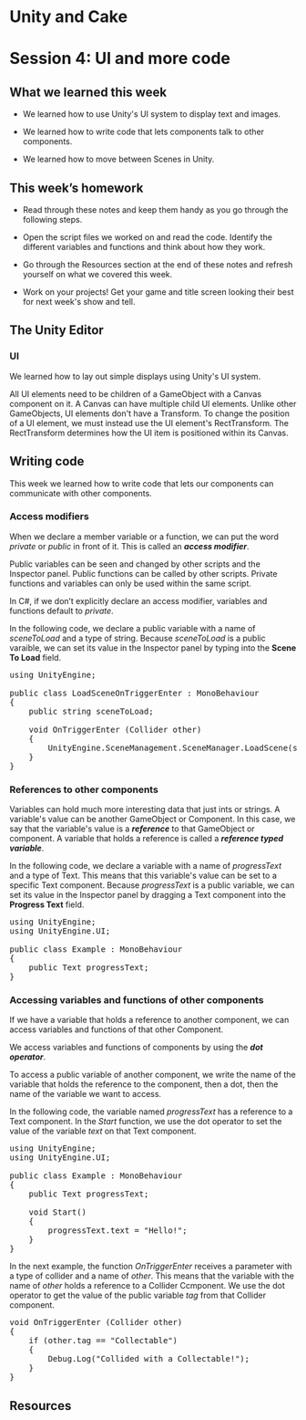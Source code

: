 # Unity and Cake

# Session 4: UI and more code

## What we learned this week

* We learned how to use Unity's UI system to display text and images.

* We learned how to write code that lets components talk to other components.

* We learned how to move between Scenes in Unity.

## This week’s homework

* Read through these notes and keep them handy as you go through the following steps.

* Open the script files we worked on and read the code. Identify the different variables and functions and think about how they work.

* Go through the Resources section at the end of these notes and refresh yourself on what we covered this week.

* Work on your projects! Get your game and title screen looking their best for next week's show and tell.

## The Unity Editor

### UI

We learned how to lay out simple displays using Unity's UI system.

All UI elements need to be children of a GameObject with a Canvas component on it. A Canvas can have multiple child UI elements. Unlike other GameObjects, UI elements don't have a Transform. To change the position of a UI element, we must instead use the UI element's RectTransform. The RectTransform determines how the UI item is positioned within its Canvas.

## Writing code

This week we learned how to write code that lets our components can communicate with other components.

### Access modifiers

When we declare a member variable or a function, we can put the word *private* or *public* in front of it. This is called an **_access modifier_**.

Public variables can be seen and changed by other scripts and the Inspector panel. Public functions can be called by other scripts. Private functions and variables can only be used within the same script.

In C#, if we don’t explicitly declare an access modifier, variables and functions default to *private*.

In the following code, we declare a public variable with a name of *sceneToLoad* and a type of string. Because *sceneToLoad* is a public varaible, we can set its value in the Inspector panel by typing into the **Scene To Load** field.

<pre>
using UnityEngine;

public class LoadSceneOnTriggerEnter : MonoBehaviour 
{
	public string sceneToLoad;

	void OnTriggerEnter (Collider other)
	{
		UnityEngine.SceneManagement.SceneManager.LoadScene(sceneToLoad);
	}
}
</pre>

### References to other components

Variables can hold much more interesting data that just ints or strings. A variable's value can be another GameObject or Component. In this case, we say that the variable's value is a **_reference_** to that GameObject or component. A variable that holds a reference is called a **_reference typed variable_**.

In the following code, we declare a variable with a name of *progressText* and a type of Text. This means that this variable's value can be set to a specific Text component. Because *progressText* is a public variable, we can set its value in the Inspector panel by dragging a Text component into the **Progress Text** field.

<pre>
using UnityEngine;
using UnityEngine.UI;

public class Example : MonoBehaviour 
{
	public Text progressText;
}
</pre>

### Accessing variables and functions of other components

If we have a variable that holds a reference to another component, we can access variables and functions of that other Component.

We access variables and functions of components by using the **_dot operator_**. 

To access a public variable of another component, we write the name of the variable that holds the reference to the component, then a dot, then the name of the variable we want to access.

In the following code, the variable named *progressText* has a reference to a Text component. In the *Start* function, we use the dot operator to set the value of the variable *text* on that Text component.

<pre>
using UnityEngine;
using UnityEngine.UI;

public class Example : MonoBehaviour 
{
	public Text progressText;
    
    void Start()
    {
        progressText.text = "Hello!";
    }
}
</pre>

In the next example, the function *OnTriggerEnter* receives a parameter with a type of collider and a name of *other*. This means that the variable with the name of *other* holds a reference to a Collider Ccmponent. We use the dot operator to get the value of the public variable *tag* from that Collider component.

<pre>
void OnTriggerEnter (Collider other)
{
	if (other.tag == "Collectable")
	{
        Debug.Log("Collided with a Collectable!");
    }
}
</pre>

## Resources

